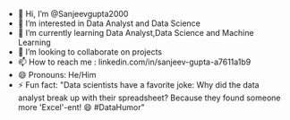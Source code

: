 - 👋 Hi, I’m @Sanjeevgupta2000
- 👀 I’m interested in Data Analyst and Data Science
- 🌱 I’m currently learning Data Analyst,Data Science and Machine Learning
- 💞️ I’m looking to collaborate on projects
- 📫 How to reach me : linkedin.com/in/sanjeev-gupta-a7611a1b9
- 😄 Pronouns: He/Him
- ⚡ Fun fact: "Data scientists have a favorite joke: Why did the data analyst break up with their spreadsheet? Because they found someone more 'Excel'-ent! 😄 #DataHumor"






<!---
Sanjeevgupta2000/Sanjeevgupta2000 is a ✨ special ✨ repository because its `README.md` (this file) appears on your GitHub profile.
You can click the Preview link to take a look at your changes.
--->
